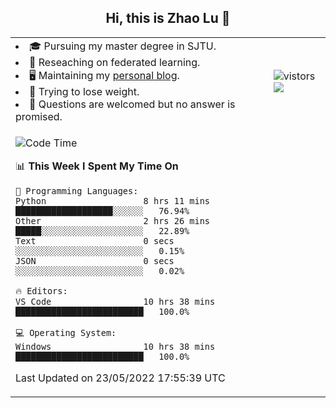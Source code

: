 <h2 align="center"> Hi, this is Zhao Lu 👋</h2>

<table style="overflow:hidden;">
    <tr> 
        <td>
            <li>🎓 Pursuing my master degree in SJTU.</li>
            <li>🌱 Reseaching on federated learning.</li>
            <li>🖥️ Maintaining my <a href="https://ifarewell.xyz">personal blog</a>.</li>
            <li>💪 Trying to lose weight.</li>
            <li>💬 Questions are welcomed but no answer is promised.</li> 
        </td>
        <td>
            <img src="https://visitor-badge.glitch.me/badge?page_id=ifarewell" alt="vistors" />
        <br>
          <img src="https://github-readme-stats.vercel.app/api?username=ifarewell&theme=graywhite&hide=prs,contribs&show_icons=true&hide_border=true&icon_color=CE1D2D&text_color=718096&bg_color=ffffff&hide_title=true" />
        </td>
    </tr>
    <tr>
        <td colspan="2">
            
<!--START_SECTION:waka-->
![Code Time](http://img.shields.io/badge/Code%20Time-153%20hrs%2052%20mins-blue)

📊 **This Week I Spent My Time On** 

```text
💬 Programming Languages: 
Python                   8 hrs 11 mins       ███████████████████░░░░░░   76.94% 
Other                    2 hrs 26 mins       █████░░░░░░░░░░░░░░░░░░░░   22.89% 
Text                     0 secs              ░░░░░░░░░░░░░░░░░░░░░░░░░   0.15% 
JSON                     0 secs              ░░░░░░░░░░░░░░░░░░░░░░░░░   0.02%

🔥 Editors: 
VS Code                  10 hrs 38 mins      █████████████████████████   100.0%

💻 Operating System: 
Windows                  10 hrs 38 mins      █████████████████████████   100.0%

```


 Last Updated on 23/05/2022 17:55:39 UTC
<!--END_SECTION:waka-->
            
</td></tr>
</table>

